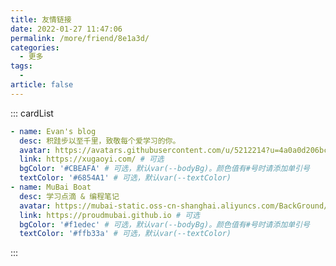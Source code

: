 ```yaml
---
title: 友情链接
date: 2022-01-27 11:47:06
permalink: /more/friend/8e1a3d/
categories:
  - 更多
tags:
  -
article: false
---
```


<InArticleAdsense
    data-ad-client="ca-pub-1725717718088510"
    data-ad-slot="7426219401">
</InArticleAdsense>

::: cardList
```yaml
- name: Evan's blog
  desc: 积跬步以至千里，致敬每个爱学习的你。
  avatar: https://avatars.githubusercontent.com/u/5212214?u=4a0a0d206bcd8ba7b053efe19ec9764a0665d6dc&v=4 # 可选
  link: https://xugaoyi.com/ # 可选
  bgColor: '#CBEAFA' # 可选，默认var(--bodyBg)。颜色值有#号时请添加单引号
  textColor: '#6854A1' # 可选，默认var(--textColor)
- name: MuBai Boat 
  desc: 学习点滴 & 编程笔记
  avatar: https://mubai-static.oss-cn-shanghai.aliyuncs.com/BackGround/photo01.jpg # 可选
  link: https://proudmubai.github.io # 可选
  bgColor: '#f1edec' # 可选，默认var(--bodyBg)。颜色值有#号时请添加单引号
  textColor: '#ffb33a' # 可选，默认var(--textColor)
```
:::